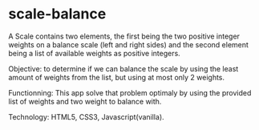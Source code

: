 # scale-balance

A Scale contains two elements, the first being the two positive integer weights on a balance
scale (left and right sides) and the second element being a list of available weights as positive integers.

Objective: to determine if we can balance the scale by using the least amount of weights from the list, but using 
at most only 2 weights.

Functionning:
This app solve that problem optimaly by using the provided list of weights and two weight to balance with.

Technology: HTML5, CSS3, Javascript(vanilla).
